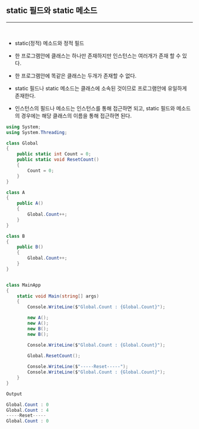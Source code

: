 ## static 필드와 static 메소드
----------------------------------------------------------------

<br />

- static(정적) 메소드와 정적 필드

- 한 프로그램안에 클래스는 하나만 존재하지만 인스턴스는 여러개가 존재 할 수 있다.

- 한 프로그램안에 똑같은 클래스는 두개가 존재할 수 없다.

- static 필드나 static 메소드는 클래스에 소속된 것이므로 프로그램안에 유일하게 존재한다.

- 인스턴스의 필드나 메소드는 인스턴스를 통해 접근하면 되고, static 필드와 메소드의 경우에는 해당 클래스의 이름을 통해 접근하면 된다.

```csharp
using System;
using System.Threading;

class Global
{
    public static int Count = 0;
    public static void ResetCount()
    {
        Count = 0;
    }
}

class A
{
    public A()
    {
        Global.Count++;
    }
}

class B
{
    public B()
    {
        Global.Count++;
    }
}


class MainApp
{
    static void Main(string[] args)
    {
        Console.WriteLine($"Global.Count : {Global.Count}");        

        new A();
        new A();
        new B();
        new B();

        Console.WriteLine($"Global.Count : {Global.Count}");
        
        Global.ResetCount();

        Console.WriteLine($"-----Reset-----");
        Console.WriteLine($"Global.Count : {Global.Count}");        
    }
}

```
```java
Output 

Global.Count : 0
Global.Count : 4
-----Reset-----
Global.Count : 0
```